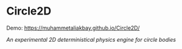 # Circle2D

Demo: https://muhammetaliakbay.github.io/Circle2D/

*An experimental 2D deterministical physics engine for circle bodies*
